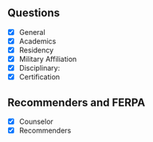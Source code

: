 ## Questions
- [x] General
- [x] Academics
- [x] Residency
- [x] Military Affiliation
- [x] Disciplinary:
- [x] Certification
## Recommenders and FERPA
- [x] Counselor
- [x] Recommenders
